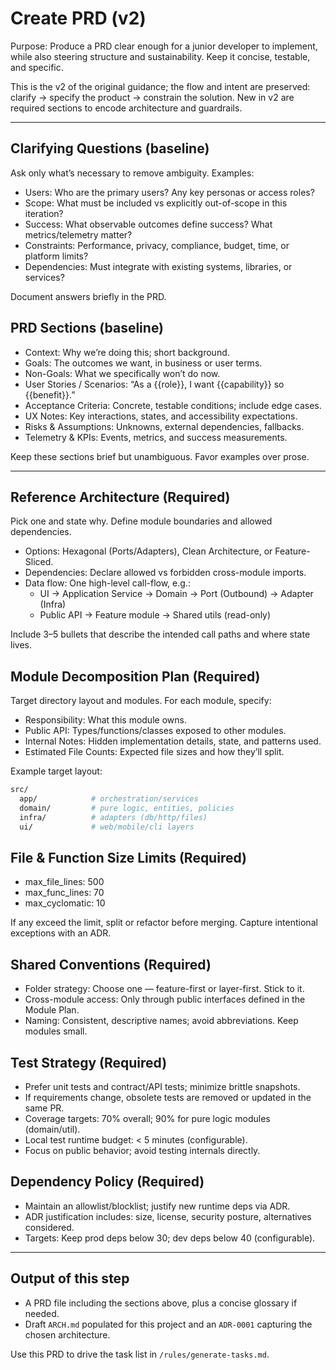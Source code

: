 # Create PRD (v2)

Purpose: Produce a PRD clear enough for a junior developer to implement, while also steering structure and sustainability. Keep it concise, testable, and specific.

This is the v2 of the original guidance; the flow and intent are preserved: clarify → specify the product → constrain the solution. New in v2 are required sections to encode architecture and guardrails.

---

## Clarifying Questions (baseline)

Ask only what’s necessary to remove ambiguity. Examples:

- Users: Who are the primary users? Any key personas or access roles?
- Scope: What must be included vs explicitly out-of-scope in this iteration?
- Success: What observable outcomes define success? What metrics/telemetry matter?
- Constraints: Performance, privacy, compliance, budget, time, or platform limits?
- Dependencies: Must integrate with existing systems, libraries, or services?

Document answers briefly in the PRD.

## PRD Sections (baseline)

- Context: Why we’re doing this; short background.
- Goals: The outcomes we want, in business or user terms.
- Non-Goals: What we specifically won’t do now.
- User Stories / Scenarios: “As a {{role}}, I want {{capability}} so {{benefit}}.”
- Acceptance Criteria: Concrete, testable conditions; include edge cases.
- UX Notes: Key interactions, states, and accessibility expectations.
- Risks & Assumptions: Unknowns, external dependencies, fallbacks.
- Telemetry & KPIs: Events, metrics, and success measurements.

Keep these sections brief but unambiguous. Favor examples over prose.

---

## Reference Architecture (Required)

Pick one and state why. Define module boundaries and allowed dependencies.

- Options: Hexagonal (Ports/Adapters), Clean Architecture, or Feature-Sliced.
- Dependencies: Declare allowed vs forbidden cross-module imports.
- Data flow: One high-level call-flow, e.g.:
  - UI → Application Service → Domain → Port (Outbound) → Adapter (Infra)
  - Public API → Feature module → Shared utils (read-only)

Include 3–5 bullets that describe the intended call paths and where state lives.

## Module Decomposition Plan (Required)

Target directory layout and modules. For each module, specify:

- Responsibility: What this module owns.
- Public API: Types/functions/classes exposed to other modules.
- Internal Notes: Hidden implementation details, state, and patterns used.
- Estimated File Counts: Expected file sizes and how they’ll split.

Example target layout:

```sh
src/
  app/            # orchestration/services
  domain/         # pure logic, entities, policies
  infra/          # adapters (db/http/files)
  ui/             # web/mobile/cli layers
```

## File & Function Size Limits (Required)

- max_file_lines: 500
- max_func_lines: 70
- max_cyclomatic: 10

If any exceed the limit, split or refactor before merging. Capture intentional exceptions with an ADR.

## Shared Conventions (Required)

- Folder strategy: Choose one — feature-first or layer-first. Stick to it.
- Cross-module access: Only through public interfaces defined in the Module Plan.
- Naming: Consistent, descriptive names; avoid abbreviations. Keep modules small.

## Test Strategy (Required)

- Prefer unit tests and contract/API tests; minimize brittle snapshots.
- If requirements change, obsolete tests are removed or updated in the same PR.
- Coverage targets: 70% overall; 90% for pure logic modules (domain/util).
- Local test runtime budget: < 5 minutes (configurable).
- Focus on public behavior; avoid testing internals directly.

## Dependency Policy (Required)

- Maintain an allowlist/blocklist; justify new runtime deps via ADR.
- ADR justification includes: size, license, security posture, alternatives considered.
- Targets: Keep prod deps below 30; dev deps below 40 (configurable).

---

## Output of this step

- A PRD file including the sections above, plus a concise glossary if needed.
- Draft `ARCH.md` populated for this project and an `ADR-0001` capturing the chosen architecture.

Use this PRD to drive the task list in `/rules/generate-tasks.md`.
